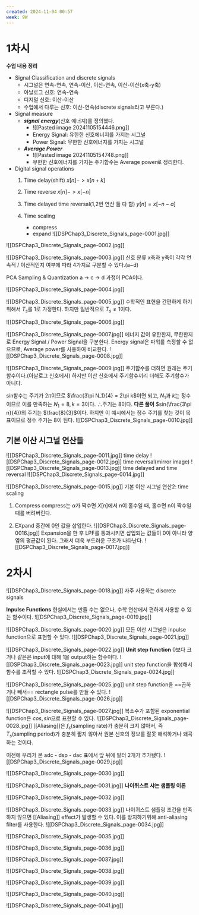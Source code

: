 ```yaml
---
created: 2024-11-04 00:57
week: 9W
---
```


# 1차시
**수업 내용 정리**
- Signal Classification and discrete signals
	- 시그널은 연속-연속, 연속-이산, 이산-연속, 이산-이산(x축-y축)
	- 아날로그 신호: 연속-연속
	- 디지털 신호: 이산-이산
	- 수업에서 다루는 신호: 이산-연속(discrete signals라고 부른다.)
- Signal measure
	- ***signal energy***(신호 에너지)를 정의했다.
		- ![[Pasted image 20241105154446.png]]
		- Energy Signal: 유한한 신호에너지를 가지는 시그널
		- Power Signal: 무한한 신호에너지를 가지는 시그널
	- ***Average Power***
		- ![[Pasted image 20241105154748.png]]
		- 무한한 신호에너지를 가지는 주기함수는 Average power로 정리한다.
- Digital signal operations
	1. Time delay(shift)
		$x[n] -> x[n+k]$
	2. Time reverse
		$x[n] -> x[-n]$
	3. Time delayed time reversal(1,2번 연산 둘 다 함)
		$y[n]=x[-n-a]$

	4. Time scaling
		- compress
		- expand
 ![[DSPChap3_Discrete_Signals_page-0001.jpg]]

![[DSPChap3_Discrete_Signals_page-0002.jpg]]

![[DSPChap3_Discrete_Signals_page-0003.jpg]]
신호 분류
x축과 y축이 각각 연속적 / 이산적인지 여부에 따라 4가지로 구분할 수 있다.(a~d)

PCA
	Sampling & Quantization
	a -> c -> d 과정이 PCA이다.

![[DSPChap3_Discrete_Signals_page-0004.jpg]]

![[DSPChap3_Discrete_Signals_page-0005.jpg]]
수학적인 표현을 간편하게 하기 위해서 $T_s$를 1로 가정한다.
하지만 일반적으로 $T_s\neq1$이다.

![[DSPChap3_Discrete_Signals_page-0006.jpg]]

![[DSPChap3_Discrete_Signals_page-0007.jpg]]
에너지 값이 유한한지, 무한한지로 Energy Signal / Power Signal을 구분한다.
Energy signal은 파워를 측정할 수 없으므로, Average power를 사용하여 비교한다.
![[DSPChap3_Discrete_Signals_page-0008.jpg]]

![[DSPChap3_Discrete_Signals_page-0009.jpg]]
주기함수를 더하면 원래는 주기함수이다.(아날로그 신호에서)
하지만 이산 신호에서 주기함수끼리 더해도 주기함수가 아니다.

sin함수는 주기가 $2\pi$이므로 $\frac{3\pi N_1}{4} = 2\pi k$이면 되고, $N_1$과 $k$는 정수이므로 이를 만족하는 $N_1 = 8, k = 3$이다. $\therefore$주기는 8이다.
	**다른 풀이**
		$sin(\frac{3\pi n}{4})의 주기는 $\frac{8}{3}$이다. 하지만 이 예시에서는 정수 주기를 찾는 것이 목표이므로 정수 주기는 8이 된다.
![[DSPChap3_Discrete_Signals_page-0010.jpg]]

## 기본 이산 시그널 연산들
![[DSPChap3_Discrete_Signals_page-0011.jpg]]
time delay
![[DSPChap3_Discrete_Signals_page-0012.jpg]]
time reversal(mirror image)
![[DSPChap3_Discrete_Signals_page-0013.jpg]]
time delayed and time reversal
![[DSPChap3_Discrete_Signals_page-0014.jpg]]

![[DSPChap3_Discrete_Signals_page-0015.jpg]]
기본 이산 시그널 연산2: time scaling
1. Compress
	compress는 $\alpha$가 짝수면 $X[n]$에서 n이 홀수일 때, 홀수면 n이 짝수일 때를 버려버린다.

2. EXpand
	중간에 0인 값을 삽입한다.
![[DSPChap3_Discrete_Signals_page-0016.jpg]]
Expansion을 한 후 LPF를 통과시키면 삽입되는 값들이 0이 아니라 양옆의 평균값이 된다.
그래서 더욱 부드러운 구조가 나타난다.
![[DSPChap3_Discrete_Signals_page-0017.jpg]]

# 2차시
![[DSPChap3_Discrete_Signals_page-0018.jpg]]
자주 사용하는 discrete signals


**Inpulse Functions**
현실에서는 만들 수는 없으나, 수학 연산에서 편하게 사용할 수 있는 함수이다.
![[DSPChap3_Discrete_Signals_page-0019.jpg]]

![[DSPChap3_Discrete_Signals_page-0020.jpg]]
모든 이산 시그널은 inpulse function으로 표현할 수 있다.
![[DSPChap3_Discrete_Signals_page-0021.jpg]]

![[DSPChap3_Discrete_Signals_page-0022.jpg]]
**Unit step function**
0보다 크거나 같은은 input에 대해 1을 output하는 함수이다.
![[DSPChap3_Discrete_Signals_page-0023.jpg]]
unit step function을 합성해서 함수를 조작할 수 있다.
![[DSPChap3_Discrete_Signals_page-0024.jpg]]

![[DSPChap3_Discrete_Signals_page-0025.jpg]]
unit step function을 ==곱하거나 빼서== rectangle pulse를 만들 수 있다.
![[DSPChap3_Discrete_Signals_page-0026.jpg]]

![[DSPChap3_Discrete_Signals_page-0027.jpg]]
복소수가 포함된 exponential function은 $cos, sin$으로 표현할 수 있다.
![[DSPChap3_Discrete_Signals_page-0028.jpg]]
[[Aliasing]]은 $f_s$(sampling rate)가 충분히 크지 않아서, 즉 $T_s$(sampling period)가 충분히 짧지 않아서 원본 신호의 정보를 잘못 해석하거나 왜곡하는 것이다.

이전에 우리가 본 adc - dsp - dac 표에서 앞 뒤에 필터 2개가 추가됐다.
![[DSPChap3_Discrete_Signals_page-0029.jpg]]

![[DSPChap3_Discrete_Signals_page-0030.jpg]]

![[DSPChap3_Discrete_Signals_page-0031.jpg]]
**나이퀴스트 샤논 샘플링 이론**

![[DSPChap3_Discrete_Signals_page-0032.jpg]]

![[DSPChap3_Discrete_Signals_page-0033.jpg]]
나이퀴스트 샘플링 조건을 만족하지 않으면 [[Aliasing]] effect가 발생할 수 있다.
이를 방지하기위해 anti-aliasing filter를 사용한다.
![[DSPChap3_Discrete_Signals_page-0034.jpg]]

![[DSPChap3_Discrete_Signals_page-0035.jpg]]

![[DSPChap3_Discrete_Signals_page-0036.jpg]]

![[DSPChap3_Discrete_Signals_page-0037.jpg]]

![[DSPChap3_Discrete_Signals_page-0038.jpg]]

![[DSPChap3_Discrete_Signals_page-0039.jpg]]

![[DSPChap3_Discrete_Signals_page-0040.jpg]]

![[DSPChap3_Discrete_Signals_page-0041.jpg]]